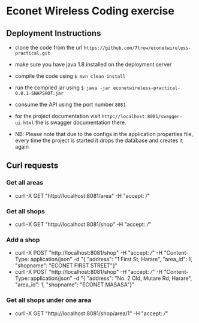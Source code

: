 # Econet Wireless Coding exercise

## Deployment Instructions

- clone the code from the url `https://github.com/7trew/econetwireless-practical.git`
- make sure you have java 1.8 installed on the deployment server
- compile the code using `$ mvn clean install`
- run the compiled jar using `$ java -jar econetwireless-practical-0.0.1-SNAPSHOT.jar`
- consume the API using the port number `8081`
- for the project documentation visit `http://localhost:8081/swagger-ui.html` the is swagger documentation there.

- NB: Please note that due to the configs in the application properties file, every time the project is started it drops the database and creates it again

## Curl requests

### Get all areas
- curl -X GET "http://localhost:8081/area" -H "accept: */*"

### Get all shops
- curl -X GET "http://localhost:8081/shop" -H "accept: */*"

### Add a shop
- curl -X POST "http://localhost:8081/shop" -H "accept: */*" -H "Content-Type: application/json" -d "{ \"address\": \"1 First St, Harare\", \"area_id\": 1, \"shopname\": \"ECONET FIRST STREET\"}"
- curl -X POST "http://localhost:8081/shop" -H "accept: */*" -H "Content-Type: application/json" -d "{ \"address\": \"No. 2 Old, Mutare Rd, Harare\", \"area_id\": 1, \"shopname\": \"ECONET MASASA\"}"

### Get all shops under one area
- curl -X GET "http://localhost:8081/shop/area/1" -H "accept: */*"